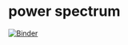 # power spectrum


[![Binder](https://mybinder.org/badge_logo.svg)](https://mybinder.org/v2/gh/larstornberg/power_spectrum/HEAD?urlpath=voila%2Frender%2Fvisualize_power_spectrum.ipynb)